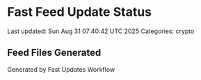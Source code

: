 # Fast Feed Update Status
Last updated: Sun Aug 31 07:40:42 UTC 2025
Categories: crypto

## Feed Files Generated

Generated by Fast Updates Workflow
